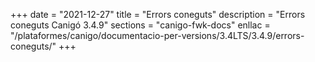 +++
date        = "2021-12-27"
title       = "Errors coneguts"
description = "Errors coneguts Canigó 3.4.9"
sections    = "canigo-fwk-docs"
enllac		= "/plataformes/canigo/documentacio-per-versions/3.4LTS/3.4.9/errors-coneguts/"
+++